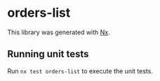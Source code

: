 # orders-list

This library was generated with [Nx](https://nx.dev).

## Running unit tests

Run `nx test orders-list` to execute the unit tests.
